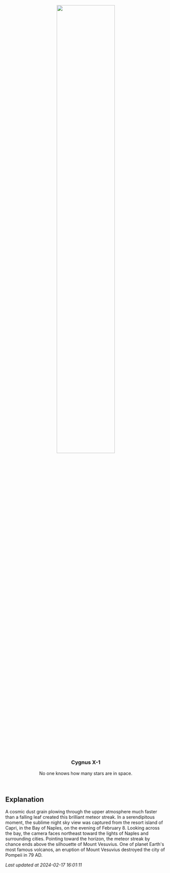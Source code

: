 <p align='center'>
    <img src='https://apod.nasa.gov/apod/image/2402/MeteorBayofNaples_V2_1024.jpg' width='60%' />
    <h3 align="center">Cygnus X-1</h3>
    <p align="center">No one knows how many stars are in space.</p>
</p>
<br/>

Explanation
--
A cosmic dust grain plowing through the upper atmosphere much faster than a falling leaf created this brilliant meteor streak. In a serendipitous moment, the sublime night sky view was captured from the resort island of Capri, in the Bay of Naples, on the evening of February 8. Looking across the bay, the camera faces northeast toward the lights of Naples and surrounding cities. Pointing toward the horizon, the meteor streak by chance ends above the silhouette of Mount Vesuvius. One of planet Earth's most famous volcanos, an eruption of Mount Vesuvius destroyed the city of Pompeii in 79 AD.


*Last updated at 2024-02-17 16:01:11*
